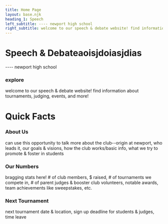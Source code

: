 ```yaml
---
title: Home Page
layout: base.njk
heading_1: Speech
left_subtitle: ---- newport high school
right_subtitle: welcome to our speech & debate website! find information about tournaments, judging, events, and more!
---
```


<!-- Main page first section -->
# Speech & Debateaoisjdoiasjdias

---- newport high school

### explore

welcome to our speech & debate website! find information about tournaments, judging, events, and more!


<!-- Main page second section, w/ background color change -->
# Quick Facts

### About Us

can use this opportunity to talk more about  the club--origin at newport, who leads it, our goals & visions, how the club works/basic info, what we try to promote & foster in students

### Our Numbers

bragging stats here! # of club members, $ raised, # of tournaments we compete in, # of parent judges & booster club volunteers, notable awards, team achievements like sweepstakes, etc.

### Next Tournament

next tournament date & location, sign up deadline for students & judges, time leave